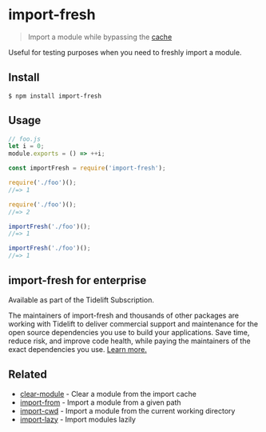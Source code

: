 ﻿# import-fresh

> Import a module while bypassing the [cache](https://nodejs.org/api/modules.html#modules_caching)

Useful for testing purposes when you need to freshly import a module.

## Install

```
$ npm install import-fresh
```

## Usage

```js
// foo.js
let i = 0;
module.exports = () => ++i;
```

```js
const importFresh = require('import-fresh');

require('./foo')();
//=> 1

require('./foo')();
//=> 2

importFresh('./foo')();
//=> 1

importFresh('./foo')();
//=> 1
```

## import-fresh for enterprise

Available as part of the Tidelift Subscription.

The maintainers of import-fresh and thousands of other packages are working with Tidelift to deliver commercial support and maintenance for the open source dependencies you use to build your applications. Save time, reduce risk, and improve code health, while paying the maintainers of the exact dependencies you use. [Learn more.](https://tidelift.com/subscription/pkg/npm-import-fresh?utm_source=npm-import-fresh&utm_medium=referral&utm_campaign=enterprise&utm_term=repo)

## Related

- [clear-module](https://github.com/sindresorhus/clear-module) - Clear a module from the import cache
- [import-from](https://github.com/sindresorhus/import-from) - Import a module from a given path
- [import-cwd](https://github.com/sindresorhus/import-cwd) - Import a module from the current working directory
- [import-lazy](https://github.com/sindresorhus/import-lazy) - Import modules lazily
